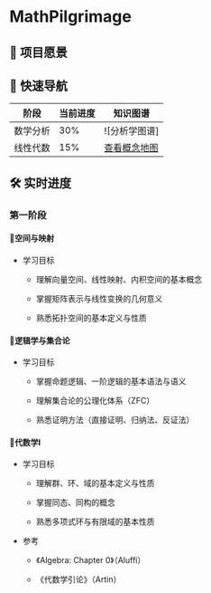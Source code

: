 # MathPilgrimage
## 🌌 项目愿景


## 🚀 快速导航
| 阶段       | 当前进度  | 知识图谱                                |
|------------|-----------|---------------------------------------|
| 数学分析   | 30%       | ![分析学图谱]|
| 线性代数   | 15%       | [查看概念地图](#)                     |

## 🛠️ 实时进度
### 第一阶段
#### 📖空间与映射
- 学习目标
  - 理解向量空间、线性映射、内积空间的基本概念
  
  - 掌握矩阵表示与线性变换的几何意义
  
  - 熟悉拓扑空间的基本定义与性质

#### 📖逻辑学与集合论
- 学习目标
  - 掌握命题逻辑、一阶逻辑的基本语法与语义
  
  - 理解集合论的公理化体系（ZFC）
  
  - 熟悉证明方法（直接证明、归纳法、反证法）

#### 📖代数学I
- 学习目标
  - 理解群、环、域的基本定义与性质
  
  - 掌握同态、同构的概念
  
  - 熟悉多项式环与有限域的基本性质

- 参考

  - 《Algebra: Chapter 0》（Aluffi）

  - 《代数学引论》（Artin）
 

